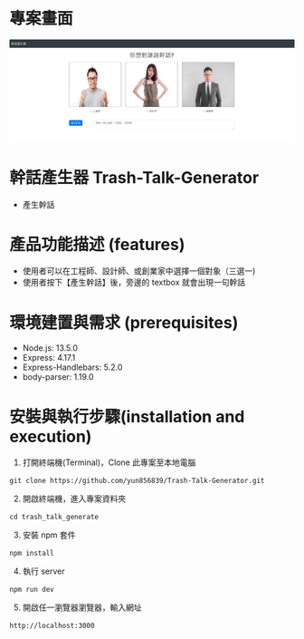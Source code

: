 # 專案畫面
![image](https://github.com/yun856839/Trash-Talk-Generator/blob/master/trashtalk.jpg)

# 幹話產生器 Trash-Talk-Generator
* 產生幹話

# 產品功能描述 (features)
* 使用者可以在工程師、設計師、或創業家中選擇一個對象（三選一)
* 使用者按下【產生幹話】後，旁邊的 textbox 就會出現一句幹話

# 環境建置與需求 (prerequisites)
* Node.js: 13.5.0
* Express: 4.17.1
* Express-Handlebars: 5.2.0
* body-parser: 1.19.0

# 安裝與執行步驟(installation and execution)
  1. 打開終端機(Terminal)，Clone 此專案至本地電腦
  ```
  git clone https://github.com/yun856839/Trash-Talk-Generator.git
  ```

  2. 開啟終端機，進入專案資料夾
  ```
  cd trash_talk_generate
  ```

  3. 安裝 npm 套件
  ```
  npm install
  ```

  4. 執行 server
  ```
  npm run dev
  ```

  5. 開啟任一瀏覽器瀏覽器，輸入網址
  ```
  http://localhost:3000
  ```
